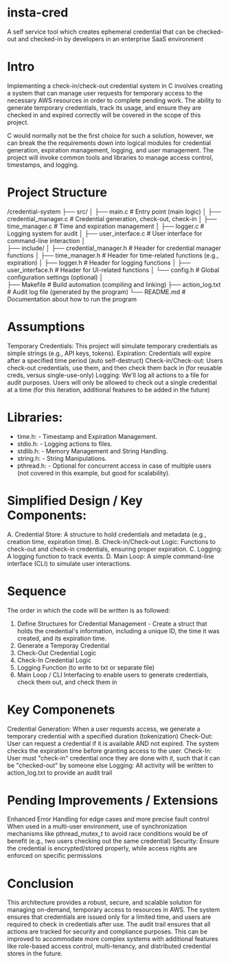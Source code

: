 # insta-cred
A self service tool which creates ephemeral credential that can be checked-out and checked-in by developers in an enterprise SaaS environment 

# Intro
Implementing a check-in/check-out credential system in C involves creating a system that can manage user requests for temporary access to the necessary AWS resources in order to complete pending work. The ability to generate temporary credentials, track its usage, and ensure they are checked in and expired correctly will be covered in the scope of this project. 

C would normally not be the first choice for such a solution, however, we can break the the requirements down into logical modules for credential generation, expiration management, logging, and user management. The project will invoke common tools and libraries to manage access control, timestamps, and logging.

# Project Structure 
/credential-system
├── src/
│   ├── main.c               # Entry point (main logic)
│   ├── credential_manager.c # Credential generation, check-out, check-in
│   ├── time_manager.c       # Time and expiration management
│   ├── logger.c             # Logging system for audit
│   ├── user_interface.c     # User interface for command-line interaction
│   
├── include/
│   ├── credential_manager.h # Header for credential manager functions
│   ├── time_manager.h       # Header for time-related functions (e.g., expiration)
│   ├── logger.h             # Header for logging functions
│   ├── user_interface.h     # Header for UI-related functions
│   └── config.h             # Global configuration settings (optional)
│   
├── Makefile                 # Build automation (compiling and linking)
├── action_log.txt           # Audit log file (generated by the program)
└── README.md                # Documentation about how to run the program

# Assumptions
Temporary Credentials: This project will simulate temporary credentials as simple strings (e.g., API keys, tokens).
Expiration: Credentials will expire after a specified time period (auto self-destruct) 
Check-in/Check-out: Users check-out credentials, use them, and then check them back in (for reusable creds, versus single-use-only)
Logging: We'll log all actions to a file for audit purposes.
Users will only be allowed to check out a single credential at a time (for this iteration, additional features to be added in the future) 

# Libraries: 
- time.h: - Timestamp and Expiration Management.
- stdio.h: - Logging actions to files.
- stdlib.h: - Memory Management and String Handling.
- string.h: - String Manipulations.
- pthread.h: - Optional for concurrent access in case of multiple users (not covered in this example, but good for scalability).

# Simplified Design / Key Components:
A. Credential Store: A structure to hold credentials and metadata (e.g., creation time, expiration time).
B. Check-in/Check-out Logic: Functions to check-out and check-in credentials, ensuring proper expiration.
C. Logging: A logging function to track events.
D. Main Loop: A simple command-line interface (CLI) to simulate user interactions.

# Sequence 
The order in which the code will be written is as followed: 
1. Define Structures for Credential Management - Create a struct that holds the credential's information, including a unique ID, the time it was created, and its expiration time.
2. Generate a Temporay Credential
3. Check-Out Credential Logic
4. Check-In Credential Logic
5. Logging Function (to write to txt or separate file)
6. Main Loop / CLI Interfacing to enable users to generate credentials, check them out, and check them in

# Key Componenets
Credential Generation: When a user requests access, we generate a temporary credential with a specified duration (tokenization) 
Check-Out: User can request a credential if it is available AND not expired. The system checks the expiration time before granting access to the user.
Check-In: User must "check-in" credential once they are done with it, such that it can be "checked-out" by someone else
Logging: All activity will be written to action_log.txt to provide an audit trail

# Pending Improvements / Extensions
Enhanced Error Handling for edge cases and more precise fault control
When used in a multi-user environment, use of synchronization mechanisms like pthread_mutex_t to avoid race conditions would be of benefit (e.g., two users checking out the same credential)
Security: Ensure the credential is encrypted/stored properly, while access rights are enforced on specific permissions 

# Conclusion 
This architecture provides a robust, secure, and scalable solution for managing on-demand, temporary access to resources in AWS. 
The system ensures that credentials are issued only for a limited time, and users are required to check in credentials after use. 
The audit trail ensures that all actions are tracked for security and compliance purposes. 
This can be improved to accommodate more complex systems with additional features like role-based access control, multi-tenancy, and distributed credential stores in the future. 
